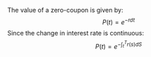 The value of a zero-coupon is given by:
$$P(t) = e^{-rdt}$$
Since the change in interest rate is continuous:
$$P(t) = e^{-\int^T_t r(s)dS}$$
